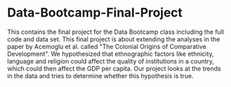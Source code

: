 # Data-Bootcamp-Final-Project
This contains the final project for the Data Bootcamp class including the full code and data set. 
This final project is about extending the analyses in the paper by Acemoglu et al. called "The Colonial Origins of Comparative Development". We hypothesized that ethnographic factors like ethnicity, language and religion could affect the quality of institutions in a country, which could then affect the GDP per capita. Our project looks at the trends in the data and tries to determine whether this hypothesis is true. 
